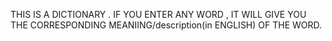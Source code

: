 THIS IS A DICTIONARY . IF YOU ENTER ANY WORD , IT WILL GIVE YOU THE CORRESPONDING MEANIING/description(in ENGLISH) OF THE WORD.
